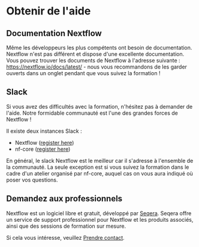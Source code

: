 # Obtenir de l'aide

## Documentation Nextflow

Même les développeurs les plus compétents ont besoin de documentation.
Nextflow n'est pas différent et dispose d'une excellente documentation.
Vous pouvez trouver les documents de Nextflow à l'adresse suivante : <https://nextflow.io/docs/latest/> - nous vous recommandons de les garder ouverts dans un onglet pendant que vous suivez la formation !

## Slack

Si vous avez des difficultés avec la formation, n'hésitez pas à demander de l'aide.
Notre formidable communauté est l'une des grandes forces de Nextflow !

Il existe deux instances Slack :

- Nextflow ([register here](https://www.nextflow.io/slack-invite.html))
- nf-core ([register here](https://nf-co.re/join/slack))

En général, le slack Nextflow est le meilleur car il s'adresse à l'ensemble de la communauté.
La seule exception est si vous suivez la formation dans le cadre d'un atelier organisé par nf-core, auquel cas on vous aura indiqué où poser vos questions.

## Demandez aux professionnels

Nextflow est un logiciel libre et gratuit, développé par [Seqera](https://seqera.io/).
Seqera offre un service de support professionnel pour Nextflow et les produits associés, ainsi que des sessions de formation sur mesure.

Si cela vous intéresse, veuillez [Prendre contact](https://seqera.io/demo/).
